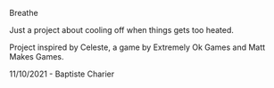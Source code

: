 Breathe

Just a project about cooling off when things gets too heated.

Project inspired by Celeste, a game by Extremely Ok Games and Matt Makes Games.

11/10/2021 - Baptiste Charier
